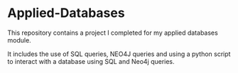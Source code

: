 # Applied-Databases

This repository contains a project I completed for my applied databases module. 

It includes the use of SQL queries, NEO4J queries and using a python script to interact with a database using SQL and Neo4j queries. 